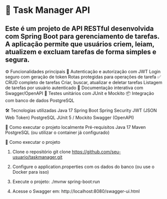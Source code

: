# 📝 Task Manager API

## Este é um projeto de API RESTful desenvolvida com Spring Boot para gerenciamento de tarefas. A aplicação permite que usuários criem, leiam, atualizem e excluam tarefas de forma simples e segura.

⚙️ Funcionalidades principais
🔐 Autenticação e autorização com JWT
Login seguro com geração de token
Rotas protegidas para operações de tarefa
✅ CRUD completo de tarefas
Criar, buscar, atualizar e deletar tarefas
Listagem de tarefas por usuário autenticado
📁 Documentação interativa com Swagger/OpenAPI
🧪 Testes unitários com JUnit e Mockito
📦 Integração com banco de dados PostgreSQL

  🛠️ Tecnologias utilizadas
Java 17
Spring Boot
Spring Security
JWT (JSON Web Token)
PostgreSQL
JUnit 5 / Mockito
Swagger (OpenAPI)

🚀 Como executar o projeto localmente
Pré-requisitos
Java 17
Maven
PostgreSQL (ou utilizar o container já configurado)

🚀 Como executar o projeto
1. Clone o repositório
git clone https://github.com/seu-usuario/taskmanager.git

2. Configure o application.properties com os dados do banco (ou use o Docker para isso)

3. Execute o projeto:
./mvnw spring-boot:run

4. Acesse o Swagger em:
http://localhost:8080/swagger-ui.html

